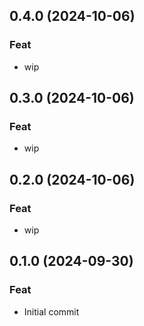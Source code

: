 ## 0.4.0 (2024-10-06)

### Feat

- wip

## 0.3.0 (2024-10-06)

### Feat

- wip

## 0.2.0 (2024-10-06)

### Feat

- wip

## 0.1.0 (2024-09-30)

### Feat

- Initial commit

